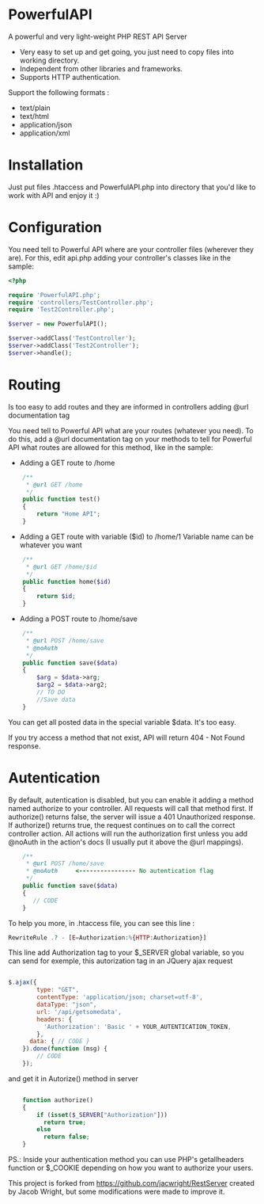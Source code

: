 # PowerfulAPI 
A powerful and very light-weight PHP REST API Server

* Very easy to set up and get going, you just need to copy files into working directory.
* Independent from other libraries and frameworks.
* Supports HTTP authentication.

Support the following formats :
* text/plain
* text/html
* application/json
* application/xml

# Installation
Just put files .htaccess and PowerfulAPI.php into directory that you'd like to work with API and enjoy it :)

# Configuration
You need tell to Powerful API where are your controller files (wherever they are). For this, edit api.php adding your controller's classes like in the sample:

```php
<?php

require 'PowerfulAPI.php';
require 'controllers/TestController.php';
require 'Test2Controller.php';

$server = new PowerfulAPI();

$server->addClass('TestController');
$server->addClass('Test2Controller');
$server->handle();
```
# Routing
Is too easy to add routes and they are informed in controllers adding @url documentation tag 

You need tell to Powerful API what are your routes (whatever you need). To do this, add a @url documentation tag on your methods to tell for Powerful API what routes are allowed for this method, like in the sample:

* Adding a GET route to /home
```php
    /**
     * @url GET /home
     */
    public function test()
    {
        return "Home API";
    }
```

* Adding a GET route with variable ($id) to /home/1
Variable name can be whatever you want
```php
    /**
     * @url GET /home/$id
     */
    public function home($id)
    {
        return $id;
    }
```

* Adding a POST route to /home/save
```php
    /**
     * @url POST /home/save
     * @noAuth
     */
    public function save($data)
    {
        $arg = $data->arg;
        $arg2 = $data->arg2;
        // TO DO
        //Save data
    }
```

You can get all posted data in the special variable $data. It's too easy.

If you try access a method that not exist, API will return 404 - Not Found response.

# Autentication

By default, autentication is disabled, but you can enable it adding a method named authorize to your controller. All requests will call that method first. If authorize() returns false, the server will issue a 401 Unauthorized response. If authorize() returns true, the request continues on to call the correct controller action. All actions will run the authorization first unless you add @noAuth in the action's docs (I usually put it above the @url mappings).

```php
    /**
     * @url POST /home/save
     * @noAuth     <---------------- No autentication flag
     */
    public function save($data)
    {
       // CODE
    }
```

To help you more, in .htaccess file, you can see this line :
```php
RewriteRule .? - [E=Authorization:%{HTTP:Authorization}]
```

This line add Authorization tag to your $_SERVER global variable, so you can send for exemple, this autorization tag in an JQuery ajax request 

```javascript

$.ajax({
        type: "GET",
        contentType: 'application/json; charset=utf-8',
        dataType: "json",
        url: '/api/getsomedata',
        headers: {
          'Authorization': 'Basic ' + YOUR_AUTENTICATION_TOKEN,
        },
      data: { // CODE }
    }).done(function (msg) {
        // CODE
    });

```

and get it in Autorize() method in server 

```php

    function authorize()
    {
        if (isset($_SERVER["Authorization"]))
          return true;
        else
          return false;
    }

```

PS.: Inside your authentication method you can use PHP's getallheaders function or $_COOKIE depending on how you want to authorize your users.


This project is forked from https://github.com/jacwright/RestServer created by Jacob Wright, but some modifications were made to improve it. 


